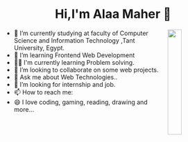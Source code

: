 
<h1 align="center">Hi,I'm Alaa Maher 👋</h1>
<img src="https://static.vecteezy.com/system/resources/previews/004/865/921/original/programmer-people-concept-use-laptop-and-programming-code-program-icon-spreading-with-modern-flat-style-free-vector.jpg" width="25%" align="right">
<ul>
<li>🔭 I’m currently studying at faculty of Computer Science and Information Technology ,Tant University, Egypt.</li>
<li>🌱 I’m learning Frontend Web Development</li>
<li>👩‍💻 I'm currently learning Problem solving.</li>
<li>👯 I’m looking to collaborate on some web projects.</li>
<li>💬 Ask me about Web Technologies..</li>
<li>🙏 I’m looking for internship and job.</li>
<li>📫 How to reach me:<a href="alaamahe112002@gmail.com"></a></li>
<li>😄 I love coding, gaming, reading, drawing and more...</li>
</ul>


